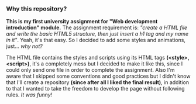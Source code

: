 ### Why this repository?
**This is my first university assignment for "Web development introduction" module.**
The assignment requirement is: _"create a HTML file and write the basic HTML5 structure, then just insert a h1 tag and my name in it"_.
Yeah, it's that easy. So I decided to add some styles and animations, just... _why not?_

The HTML file contains the styles and scripts using its HTML tags **(&lt;style&gt;, &lt;script&gt;)**, it's a completely mess but I decided to make it like this, since I could only send one file in order to complete the assignment.
Also I'm aware that I skipped some conventions and good practices but I didn't know that I'll create a repository **(since after all I liked the final result)**, in addition to that I wanted to take the freedom to develop the page without following rules.
_It was funny!_
